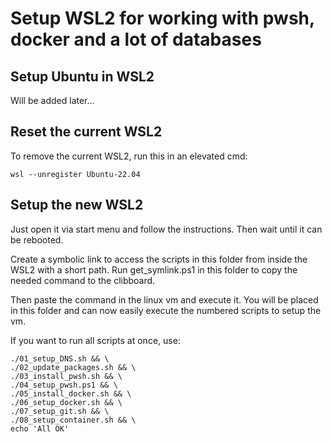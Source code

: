 # Setup WSL2 for working with pwsh, docker and a lot of databases


## Setup Ubuntu in WSL2

Will be added later...

## Reset the current WSL2

To remove the current WSL2, run this in an elevated cmd:
```
wsl --unregister Ubuntu-22.04
```

## Setup the new WSL2

Just open it via start menu and follow the instructions. Then wait until it can be rebooted.

Create a symbolic link to access the scripts in this folder from inside the WSL2 with a short path. Run get_symlink.ps1 in this folder to copy the needed command to the clibboard.

Then paste the command in the linux vm and execute it. You will be placed in this folder and can now easily execute the numbered scripts to setup the vm. 

If you want to run all scripts at once, use:
```
./01_setup_DNS.sh && \
./02_update_packages.sh && \
./03_install_pwsh.sh && \
./04_setup_pwsh.ps1 && \
./05_install_docker.sh && \
./06_setup_docker.sh && \
./07_setup_git.sh && \
./08_setup_container.sh && \
echo 'All OK'
```
